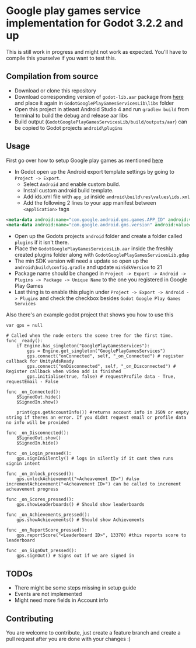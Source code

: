 # Google play games service implementation for Godot 3.2.2 and up

This is still work in progress and might not work as expected. You'll have to compile this yourselve if you want to test this.

## Compilation from source

- Download or clone this repository
- Download corresponding version of `godot-lib.aar` package from [here](https://godotengine.org/download/) and place it again in `GodotGooglePlayGamesServicesLib\libs` folder
- Open this project in atleast Android Studio 4 and run `gradlew build` from terminal to build the debug and release aar libs
- Build output (`GodotGooglePlayGamesServicesLib/build/outputs/aar`) can be copied to Godot projects `android\plugins`

## Usage

First go over how to setup Google play games as mentioned [here](https://developers.google.com/games/services/android/quickstart#step_2_set_up_the_game_in_the)

- In Godot open up the Android export template settings by going to `Project -> Export`. 
  - Select `Android` and enable custom build.
  - Install custom android build template.
  - Add ids.xml file with `app_id` inside `android\build\res\values\ids.xml`
  - Add the following 2 lines to your app manifest between `<application>` tags

```xml
<meta-data android:name="com.google.android.gms.games.APP_ID" android:value="@string/app_id" />
<meta-data android:name="com.google.android.gms.version" android:value="@integer/google_play_services_version"/>
```

- Open up the Godots projects `android` folder and create a folder called `plugins` if it isn't there.
- Place the `GodotGooglePlayGamesServicesLib.aar` inside the freshly created plugins folder along with `GodotGooglePlayGamesServicesLib.gdap`
- The min SDK version will need a update so open up the `android\build\config.gradle` and update `minSdkVersion` to 21
- Package name should be changed in `Project -> Export -> Android -> Plugins -> Package -> Unique Name` to the one you registered in Google Play Games
- Last thing is to enable this plugin under `Project -> Export -> Android -> Plugins` and check the checkbox besides `Godot Google Play Games Services`

Also there's an example godot project that shows you how to use this

```
var gps = null

# Called when the node enters the scene tree for the first time.
func _ready():
	if Engine.has_singleton("GooglePlayGamesServices"):
		gps = Engine.get_singleton("GooglePlayGamesServices")
		gps.connect("onConnected", self, "_on_Connected") # register callback for UnityAdsReady
		gps.connect("onDisconnected", self, "_on_Disconnected") # Register callback when video add is finished
		gps.initialise(true, false) # requestProfile data - True, requestEmail - False

func _on_Connected():
	$SignedOut.hide()
	$SignedIn.show()
	
	print(gps.getAccountInfo()) #returns account info in JSON or empty string if theres an error. If you didnt request email or profile data no info will be provided

func _on_Disconnected():
	$SignedOut.show()
	$SignedIn.hide()

func _on_Login_pressed():
	gps.signInSilently() # logs in silently if it cant then runs signin intent

func _on_Unlock_pressed():
	gps.unlockAchievement("<Acheavement ID>") #also incrementAchievement("<Acheavement ID>") can be called to increment acheavement progress

func _on_Scores_pressed():
	gps.showLeaderboards() # Should show leaderboards

func _on_Achievements_pressed():
	gps.showAchievements() # Should show Achievements

func _on_ReportScore_pressed():
	gps.reportScore("<Leaderboard ID>", 13370) #this reports score to leaderboard

func _on_SignOut_pressed():
	gps.signOut() # Signs out if we are signed in
```

## TODOs

- There might be some steps missing in setup guide
- Events are not implemented
- Might need more fields in Account info

## Contributing

You are welcome to contribute, just create a feature branch and create a pull request after you are done with your changes :)
